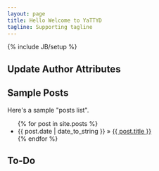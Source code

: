 ```yaml
---
layout: page
title: Hello Welcome to YaTTYD
tagline: Supporting tagline
---
```

{% include JB/setup %}


## Update Author Attributes

    
## Sample Posts


Here's a sample "posts list".

<ul class="posts">
  {% for post in site.posts %}
    <li><span>{{ post.date | date_to_string }}</span> &raquo; <a href="{{ BASE_PATH }}{{ post.url }}">{{ post.title }}</a></li>
  {% endfor %}
</ul>

## To-Do



